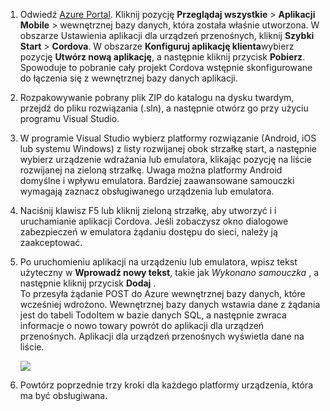 
1. Odwiedź [Azure Portal]. Kliknij pozycję **Przeglądaj wszystkie** > **Aplikacji Mobile** > wewnętrznej bazy danych, która została właśnie utworzona. W obszarze Ustawienia aplikacji dla urządzeń przenośnych, kliknij **Szybki Start** > **Cordova**. W obszarze **Konfiguruj aplikację klienta**wybierz pozycję **Utwórz nową aplikację**, a następnie kliknij przycisk **Pobierz**. Spowoduje to pobranie cały projekt Cordova wstępnie skonfigurowane do łączenia się z wewnętrznej bazy danych aplikacji.

2. Rozpakowywanie pobrany plik ZIP do katalogu na dysku twardym, przejdź do pliku rozwiązania (.sln), a następnie otwórz go przy użyciu programu Visual Studio.

5. W programie Visual Studio wybierz platformy rozwiązanie (Android, iOS lub systemu Windows) z listy rozwijanej obok strzałkę start, a następnie wybierz urządzenie wdrażania lub emulatora, klikając pozycję na liście rozwijanej na zieloną strzałkę. Uwaga można platformy Android domyślne i wpływu emulatora. Bardziej zaawansowane samouczki wymagają zaznacz obsługiwanego urządzenia lub emulatora. 

6. Naciśnij klawisz F5 lub kliknij zieloną strzałkę, aby utworzyć i i uruchamianie aplikacji Cordova. Jeśli zobaczysz okno dialogowe zabezpieczeń w emulatora żądaniu dostępu do sieci, należy ją zaakceptować.   

7. Po uruchomieniu aplikacji na urządzeniu lub emulatora, wpisz tekst użyteczny w **Wprowadź nowy tekst**, takie jak _Wykonano samouczka_ , a następnie kliknij przycisk **Dodaj** .  
To przesyła żądanie POST do Azure wewnętrznej bazy danych, które wcześniej wdrożono. Wewnętrznej bazy danych wstawia dane z żądania jest do tabeli TodoItem w bazie danych SQL, a następnie zwraca informacje o nowo towary powrót do aplikacji dla urządzeń przenośnych. Aplikacji dla urządzeń przenośnych wyświetla dane na liście.

    ![](./media/app-service-mobile-cordova-quickstart/quickstart-startup.png)
    
8. Powtórz poprzednie trzy kroki dla każdego platformy urządzenia, która ma być obsługiwana.

[Azure Portal]: https://portal.azure.com/
